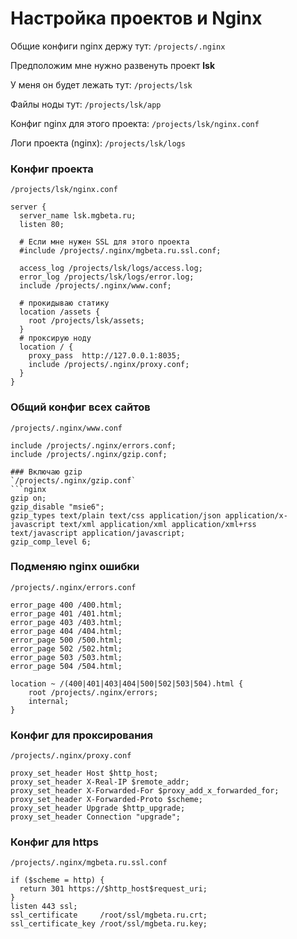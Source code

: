 
# Настройка проектов и Nginx

Общие конфиги nginx держу тут: `/projects/.nginx`

Предположим мне нужно развенуть проект **lsk**

У меня он будет лежать тут: `/projects/lsk`

Файлы ноды тут: `/projects/lsk/app`

Конфиг nginx для этого проекта: `/projects/lsk/nginx.conf`

Логи проекта (nginx): `/projects/lsk/logs`

### Конфиг проекта

`/projects/lsk/nginx.conf`
```nginx
server {
  server_name lsk.mgbeta.ru;
  listen 80;

  # Если мне нужен SSL для этого проекта
  #include /projects/.nginx/mgbeta.ru.ssl.conf;  

  access_log /projects/lsk/logs/access.log;
  error_log /projects/lsk/logs/error.log;
  include /projects/.nginx/www.conf;

  # прокидываю статику
  location /assets {
    root /projects/lsk/assets;
  }
  # проксирую ноду
  location / {
    proxy_pass  http://127.0.0.1:8035;
    include /projects/.nginx/proxy.conf;
  }
}
```

### Общий конфиг всех сайтов
`/projects/.nginx/www.conf`
```nginx
include /projects/.nginx/errors.conf;
include /projects/.nginx/gzip.conf;

### Включаю gzip
`/projects/.nginx/gzip.conf`
```nginx
gzip on;
gzip_disable "msie6";
gzip_types text/plain text/css application/json application/x-javascript text/xml application/xml application/xml+rss text/javascript application/javascript;
gzip_comp_level 6;
```

### Подменяю nginx ошибки
`/projects/.nginx/errors.conf`
```nginx
error_page 400 /400.html;
error_page 401 /401.html;
error_page 403 /403.html;
error_page 404 /404.html;
error_page 500 /500.html;
error_page 502 /502.html;
error_page 503 /503.html;
error_page 504 /504.html;

location ~ /(400|401|403|404|500|502|503|504).html {
    root /projects/.nginx/errors;
    internal;
}
```

### Конфиг для проксирования
`/projects/.nginx/proxy.conf`
```nginx
proxy_set_header Host $http_host;
proxy_set_header X-Real-IP $remote_addr;
proxy_set_header X-Forwarded-For $proxy_add_x_forwarded_for;
proxy_set_header X-Forwarded-Proto $scheme;
proxy_set_header Upgrade $http_upgrade;
proxy_set_header Connection "upgrade";
```

### Конфиг для https
`/projects/.nginx/mgbeta.ru.ssl.conf`
```nginx
if ($scheme = http) {
  return 301 https://$http_host$request_uri;
}
listen 443 ssl;
ssl_certificate     /root/ssl/mgbeta.ru.crt;
ssl_certificate_key /root/ssl/mgbeta.ru.key;
```
